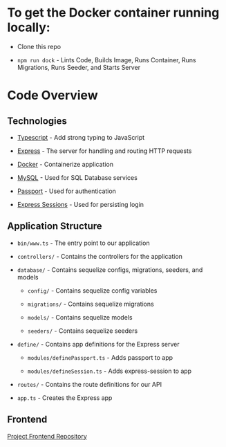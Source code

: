 # To get the Docker container running locally:

- Clone this repo

- `npm run dock` - Lints Code, Builds Image, Runs Container, Runs Migrations, Runs Seeder, and Starts Server

# Code Overview

## Technologies

- [Typescript](https://www.typescriptlang.org/) - Add strong typing to JavaScript

- [Express](https://www.npmjs.com/package/express) - The server for handling and routing HTTP requests

- [Docker](https://www.docker.com/) - Containerize application

- [MySQL](https://www.mysql.com/) - Used for SQL Database services

- [Passport](http://www.passportjs.org/packages/passport-local/) - Used for authentication
- [Express Sessions](https://www.npmjs.com/package/express-session) - Used for persisting login

## Application Structure

- `bin/www.ts` - The entry point to our application

- `controllers/` - Contains the controllers for the application

- `database/` - Contains sequelize configs, migrations, seeders, and models

  - `config/` - Contains sequelize config variables

  - `migrations/` - Contains sequelize migrations

  - `models/` - Contains sequelize models

  - `seeders/` - Contains sequelize seeders

- `define/` - Contains app definitions for the Express server

  - `modules/definePassport.ts` - Adds passport to app

  - `modules/defineSession.ts` - Adds express-session to app

- `routes/` - Contains the route definitions for our API

- `app.ts` - Creates the Express app

## Frontend

[Project Frontend Repository](https://github.com/Xoelos/paarre)
